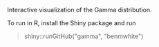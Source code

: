 Interactive visualization of the Gamma distribution.

To run in R, install the Shiny package and run

>shiny::runGitHub("gamma", "benmwhite")
